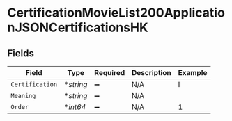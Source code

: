 # CertificationMovieList200ApplicationJSONCertificationsHK


## Fields

| Field              | Type               | Required           | Description        | Example            |
| ------------------ | ------------------ | ------------------ | ------------------ | ------------------ |
| `Certification`    | **string*          | :heavy_minus_sign: | N/A                | I                  |
| `Meaning`          | **string*          | :heavy_minus_sign: | N/A                |                    |
| `Order`            | **int64*           | :heavy_minus_sign: | N/A                | 1                  |